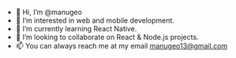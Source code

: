 - 👋 Hi, I’m @manugeo
- 👀 I’m interested in web and mobile development.
- 🌱 I’m currently learning React Native.
- 💞️ I’m looking to collaborate on React & Node.js projects.
- 📫 You can always reach me at my email manugeo13@gmail.com

<!---
manugeo/manugeo is a ✨ special ✨ repository because its `README.md` (this file) appears on your GitHub profile.
You can click the Preview link to take a look at your changes.
--->
